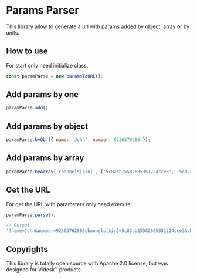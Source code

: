 # Params Parser

This library allow to generate a url with params added by object, array or by units.

## How to use

For start only need initialize class.

```js
const paramParse = new paramsToURL();
```

## Add params by one

```js
paramParse.add()
```

## Add params by object

```js
paramParse.byObj({ name: 'John', number: 9236376288 });
```

## Add params by array

```js
paramParse.byArray('channels[$in]', ['5c82cb15582685351224cce3', '5c82cb25582685351224cce4'])
```

## Get the URL

For get the URL with parameters only need execute:

```js
paramParse.parse();

// Output
'?name=John&number=9236376288&channels[$in]=5c82cb15582685351224cce3&channels[$in]=5c82cb25582685351224cce4';
```

## Copyrights

This library is totally open source with Apache 2.0 license, but was designed for Videsk™ products.
